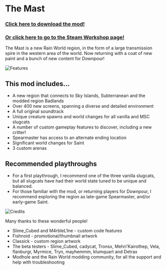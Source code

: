 # The Mast

### [Click here to download the mod!](https://github.com/snoodledev/themast/releases/download/2.0.0/TheMast_v2.0.0.zip)
### [Or click here to go to the Steam Workshop page!](www.workshop.com)

The Mast is a new Rain World region, in the form of a large transmission spire in the western area of the world. Now returning with a coat of new paint and a bunch of new content for Downpour!




![Features](https://imgur.com/gnr41IC.png)
## This mod includes...
- A new region that connects to Sky Islands, Subterranean and the modded region Badlands
- Over 400 new screens, spanning a diverse and detailed environment
- A full original soundtrack
- Unique creature spawns and world changes for all vanilla and MSC slugcats
- A number of custom gameplay features to discover, including a new critter!
- Spearmaster has access to an alternate ending location
- Significant world changes for Saint
- 3 custom arenas

## Recommended playthroughs
- For a first playthrough, I recommend one of the three vanilla slugcats, but all slugcats have had their world state tuned to be unique and balanced.
- For those familiar with the mod, or returning players for Downpour, I recommend exploring the region as late-game Spearmaster, and/or early-game Saint.



![Credits](https://imgur.com/nOb5UkQ.png)

Many thanks to these wonderful people!
- Slime_Cubed and M4rbleL1ne - custom code features
- Fishnoid - promotional/thumbnail artwork
- Classick - custom region artwork
- The beta testers - Slime_Cubed, cadycat, Tronsx, Mehri'Kairothep, Vela, flanburgr, Myrmice, Tryn, mayhemmm, klumquart and Detrax
- Modhole and the Rain World modding community, for all the support and help with troubleshooting

